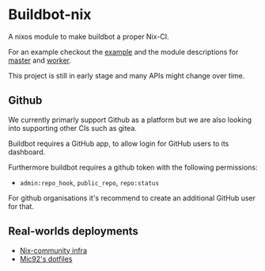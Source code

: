 # Buildbot-nix

A nixos module to make buildbot a proper Nix-CI.

For an example checkout the [example](./examples/default.nix) and the module
descriptions for [master](./nix/master.nix) and [worker](./nix/worker.nix).

This project is still in early stage and many APIs might change over time.

## Github

We currently primarly support Github as a platform but we are also looking into
supporting other CIs such as gitea.

Buildbot requires a GitHub app, to allow login for GitHub users to its
dashboard.

Furthermore buildbot requires a github token with the following permissions:

- `admin:repo_hook`, `public_repo`, `repo:status`

For github organisations it's recommend to create an additional GitHub user for
that.

## Real-worlds deployments

- [Nix-community infra](https://github.com/nix-community/infra/tree/master/modules/nixos)
- [Mic92's dotfiles](https://github.com/Mic92/dotfiles/blob/main/nixos/eve/modules/buildbot.nix)
